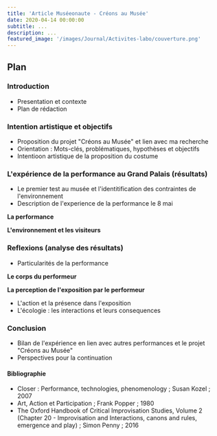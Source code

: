 ```yaml
---
title: 'Article Muséeonaute - Créons au Musée'
date: 2020-04-14 00:00:00
subtitle: ...
description: ...
featured_image: '/images/Journal/Activites-labo/couverture.png'
---
```


## Plan

### Introduction
- Presentation et contexte
- Plan de rédaction

### Intention artistique et objectifs
- Proposition du projet "Créons au Musée" et lien avec ma recherche
- Orientation : Mots-clés, problématiques, hypothèses et objectifs
- Intentioon artistique de la proposition du costume

### L'expérience de la performance au Grand Palais (résultats)
- Le premier test au musée et l'identitification des contraintes de l'environnement
- Description de l'experience de la performance le 8 mai

**La performance**

**L'environnement et les visiteurs**

### Reflexions (analyse des résultats)
- Particularités de la performance

**Le corps du performeur**

**La perception de l'exposition par le performeur**

- L'action et la présence dans l'exposition
- L'écologie : les interactions et leurs consequences

### Conclusion
- Bilan de l'expérience en lien avec autres performances et le projet "Créons au Musée"
- Perspectives pour la continuation

#### Bibliographie

* Closer : Performance, technologies, phenomenology ; Susan Kozel ; 2007
* Art, Action et Participation ; Frank Popper ; 1980
* The Oxford Handbook of Critical Improvisation Studies, Volume 2 (Chapter 20 - Improvisation and Interactions, canons and rules, emergence and play) ; Simon Penny ; 2016
